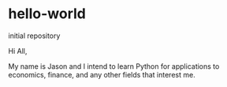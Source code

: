 # hello-world
initial repository

Hi All,

My name is Jason and I intend to learn Python for applications to economics, finance, and any other fields that interest me.

